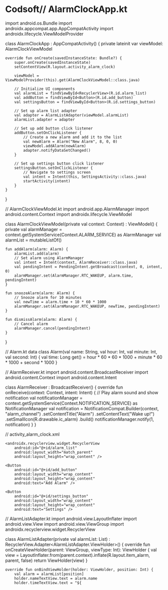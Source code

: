 # Codsoft// AlarmClockApp.kt
import android.os.Bundle
import androidx.appcompat.app.AppCompatActivity
import androidx.lifecycle.ViewModelProvider

class AlarmClockApp : AppCompatActivity() {
    private lateinit var viewModel: AlarmClockViewModel

    override fun onCreate(savedInstanceState: Bundle?) {
        super.onCreate(savedInstanceState)
        setContentView(R.layout.activity_alarm_clock)

        viewModel = ViewModelProvider(this).get(AlarmClockViewModel::class.java)

        // Initialize UI components
        val alarmList = findViewById<RecyclerView>(R.id.alarm_list)
        val addButton = findViewById<Button>(R.id.add_button)
        val settingsButton = findViewById<Button>(R.id.settings_button)

        // Set up alarm list adapter
        val adapter = AlarmListAdapter(viewModel.alarmList)
        alarmList.adapter = adapter

        // Set up add button click listener
        addButton.setOnClickListener {
            // Create a new alarm and add it to the list
            val newAlarm = Alarm("New Alarm", 8, 0, 0)
            viewModel.addAlarm(newAlarm)
            adapter.notifyDataSetChanged()
        }

        // Set up settings button click listener
        settingsButton.setOnClickListener {
            // Navigate to settings screen
            val intent = Intent(this, SettingsActivity::class.java)
            startActivity(intent)
        }
    }
}

// AlarmClockViewModel.kt
import android.app.AlarmManager
import android.content.Context
import androidx.lifecycle.ViewModel

class AlarmClockViewModel(private val context: Context) : ViewModel() {
    private val alarmManager = context.getSystemService(Context.ALARM_SERVICE) as AlarmManager
    val alarmList = mutableListOf<Alarm>()

    fun addAlarm(alarm: Alarm) {
        alarmList.add(alarm)
        // Set alarm using AlarmManager
        val intent = Intent(context, AlarmReceiver::class.java)
        val pendingIntent = PendingIntent.getBroadcast(context, 0, intent, 0)
        alarmManager.set(AlarmManager.RTC_WAKEUP, alarm.time, pendingIntent)
    }

    fun snoozeAlarm(alarm: Alarm) {
        // Snooze alarm for 10 minutes
        val newTime = alarm.time + 10 * 60 * 1000
        alarmManager.set(AlarmManager.RTC_WAKEUP, newTime, pendingIntent)
    }

    fun dismissAlarm(alarm: Alarm) {
        // Cancel alarm
        alarmManager.cancel(pendingIntent)
    }
}

// Alarm.kt
data class Alarm(val name: String, val hour: Int, val minute: Int, val second: Int) {
    val time: Long
        get() = hour * 60 * 60 * 1000 + minute * 60 * 1000 + second * 1000
}

// AlarmReceiver.kt
import android.content.BroadcastReceiver
import android.content.Context
import android.content.Intent

class AlarmReceiver : BroadcastReceiver() {
    override fun onReceive(context: Context, intent: Intent) {
        // Play alarm sound and show notification
        val notificationManager = context.getSystemService(Context.NOTIFICATION_SERVICE) as NotificationManager
        val notification = NotificationCompat.Builder(context, "alarm_channel")
            .setContentTitle("Alarm")
            .setContentText("Wake up!")
            .setSmallIcon(R.drawable.ic_alarm)
            .build()
        notificationManager.notify(1, notification)
    }
}

// activity_alarm_clock.xml
<?xml version="1.0" encoding="utf-8"?>
<LinearLayout xmlns:android="http://schemas.android.com/apk/res/android"
    xmlns:app="http://schemas.android.com/apk/res-auto"
    android:layout_width="match_parent"
    android:layout_height="match_parent"
    android:orientation="vertical">

    <androidx.recyclerview.widget.RecyclerView
        android:id="@+id/alarm_list"
        android:layout_width="match_parent"
        android:layout_height="wrap_content" />

    <Button
        android:id="@+id/add_button"
        android:layout_width="wrap_content"
        android:layout_height="wrap_content"
        android:text="Add Alarm" />

    <Button
        android:id="@+id/settings_button"
        android:layout_width="wrap_content"
        android:layout_height="wrap_content"
        android:text="Settings" />

</LinearLayout>

// AlarmListAdapter.kt
import android.view.LayoutInflater
import android.view.View
import android.view.ViewGroup
import androidx.recyclerview.widget.RecyclerView

class AlarmListAdapter(private val alarmList: List<Alarm>) : RecyclerView.Adapter<AlarmListAdapter.ViewHolder>() {
    override fun onCreateViewHolder(parent: ViewGroup, viewType: Int): ViewHolder {
        val view = LayoutInflater.from(parent.context).inflate(R.layout.item_alarm, parent, false)
        return ViewHolder(view)
    }

    override fun onBindViewHolder(holder: ViewHolder, position: Int) {
        val alarm = alarmList[position]
        holder.nameTextView.text = alarm.name
        holder.timeTextView.text = "${
